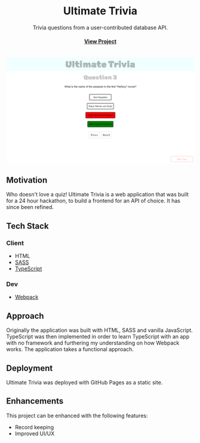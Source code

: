 <div align="center">

  <h1>Ultimate Trivia</h1>
  
  <p>
    Trivia questions from a user-contributed database API.
  </p>

<h4>
    <a href="https://excelsior2021.github.io/ultimate-trivia">View Project</a>
</div>

<br />

<img src="./assets/ultimate-trivia-demo.png" alt="battleship demo" />

<!-- About the Project -->

## Motivation

Who doesn't love a quiz! Ultimate Trivia is a web application that was built for a 24 hour hackathon, to build a frontend for an API of choice. It has since been refined.

<!-- TechStack -->

## Tech Stack

### Client

- HTML
- [SASS](https://sass-lang.com)
- [TypeScript](https://www.typescriptlang.org)

### Dev

- [Webpack](https://webpack.js.org)

## Approach

Originally the application was built with HTML, SASS and vanilla JavaScript. TypeScript was then implemented in order to learn TypeScript with an app with no framework and furthering my understanding on how Webpack works. The application takes a functional approach.

## Deployment

Ultimate Trivia was deployed with GitHub Pages as a static site.

## Enhancements

This project can be enhanced with the following features:

- Record keeping
- Improved UI/UX
